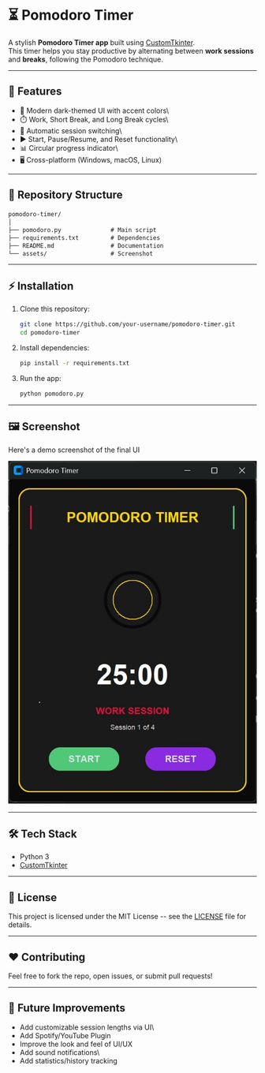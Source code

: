 # ⏳ Pomodoro Timer 

A stylish **Pomodoro Timer app** built using
[CustomTkinter](https://github.com/TomSchimansky/CustomTkinter).\
This timer helps you stay productive by alternating between **work
sessions** and **breaks**, following the Pomodoro technique.

------------------------------------------------------------------------

## 🚀 Features

-   🎨 Modern dark-themed UI with accent colors\
-   ⏱️ Work, Short Break, and Long Break cycles\
-   🔄 Automatic session switching\
-   ▶️ Start, Pause/Resume, and Reset functionality\
-   📊 Circular progress indicator\
-   🖥️ Cross-platform (Windows, macOS, Linux)

------------------------------------------------------------------------

## 📂 Repository Structure

    pomodoro-timer/
    │
    ├── pomodoro.py              # Main script
    ├── requirements.txt         # Dependencies
    ├── README.md                # Documentation
    └── assets/                  # Screenshot

------------------------------------------------------------------------

## ⚡ Installation

1.  Clone this repository:

    ``` bash
    git clone https://github.com/your-username/pomodoro-timer.git
    cd pomodoro-timer
    ```

2.  Install dependencies:

    ``` bash
    pip install -r requirements.txt
    ```

3.  Run the app:

    ``` bash
    python pomodoro.py
    ```

------------------------------------------------------------------------

## 🖼️ Screenshot

Here's a demo screenshot of the final UI

![Pomodoro Timer UI](assets/screenshot.png)

------------------------------------------------------------------------

## 🛠️ Tech Stack

-   Python 3
-   [CustomTkinter](https://github.com/TomSchimansky/CustomTkinter)

------------------------------------------------------------------------

## 📜 License

This project is licensed under the MIT License -- see the
[LICENSE](LICENSE) file for details.

------------------------------------------------------------------------

## ❤️ Contributing

Feel free to fork the repo, open issues, or submit pull requests!

------------------------------------------------------------------------

## 📌 Future Improvements

-   Add customizable session lengths via UI\
-   Add Spotify/YouTube Plugin
-   Improve the look and feel of UI/UX
-   Add sound notifications\
-   Add statistics/history tracking
